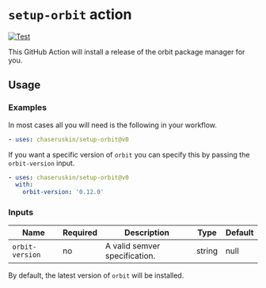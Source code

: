 # `setup-orbit` action

[![Test](https://github.com/chaseruskin/setup-orbit/actions/workflows/test.yml/badge.svg?branch=trunk)](https://github.com/chaseruskin/setup-orbit/actions/workflows/test.yml)

This GitHub Action will install a release of the orbit package manager for you.

## Usage

### Examples

In most cases all you will need is the following in your workflow.

```yaml
- uses: chaseruskin/setup-orbit@v0
```

If you want a specific version of `orbit` you can specify this by passing the
`orbit-version` input.

```yaml
- uses: chaseruskin/setup-orbit@v0
  with:
    orbit-version: '0.12.0'
```

### Inputs

| Name           | Required | Description                                  | Type   | Default               |
| -------------- | -------- | -------------------------------------------- | ------ | --------------------- |
| `orbit-version`| no       | A valid semver specification.                | string | null                  |

By default, the latest version of `orbit` will be installed.